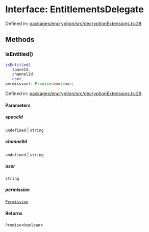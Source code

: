 # Interface: EntitlementsDelegate

Defined in: [packages/encryption/src/decryptionExtensions.ts:28](https://github.com/towns-protocol/towns/blob/0db1fd0ac7258e8db8cedfb6183e8eade8284fa1/packages/encryption/src/decryptionExtensions.ts#L28)

## Methods

### isEntitled()

```ts
isEntitled(
   spaceId, 
   channelId, 
   user, 
permission): Promise<boolean>;
```

Defined in: [packages/encryption/src/decryptionExtensions.ts:29](https://github.com/towns-protocol/towns/blob/0db1fd0ac7258e8db8cedfb6183e8eade8284fa1/packages/encryption/src/decryptionExtensions.ts#L29)

#### Parameters

##### spaceId

`undefined` | `string`

##### channelId

`undefined` | `string`

##### user

`string`

##### permission

[`Permission`](../../Towns-Protocol-Web3/type-aliases/Permission.md)

#### Returns

`Promise`\<`boolean`\>
